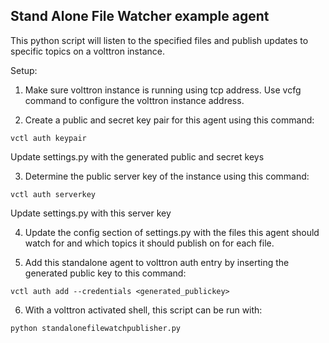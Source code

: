 ## Stand Alone File Watcher example agent

This python script will listen to the specified files and publish updates to specific topics on a volttron instance.

Setup:
1. Make sure volttron instance is running using tcp address. Use vcfg command to configure the volttron instance address.

2. Create a public and secret key pair for this agent using this command:
```
vctl auth keypair
```
Update settings.py with the generated public and secret keys

3. Determine the public server key of the instance using this command: 
```
vctl auth serverkey
```
Update settings.py with this server key

4. Update the config section of settings.py with the files this agent should watch for and
which topics it should publish on for each file.  

5. Add this standalone agent to volttron auth entry by inserting the generated public key to this command:
```
vctl auth add --credentials <generated_publickey>
```

6. With a volttron activated shell, this script can be run with: 
```
python standalonefilewatchpublisher.py
```
